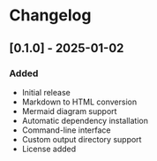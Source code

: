 # Changelog

## [0.1.0] - 2025-01-02

### Added
- Initial release
- Markdown to HTML conversion
- Mermaid diagram support
- Automatic dependency installation
- Command-line interface
- Custom output directory support 
- License added
